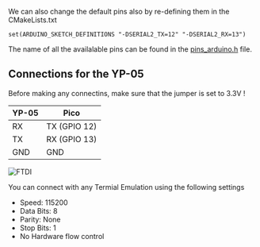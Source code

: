 
We can also change the default pins also by re-defining them in the CMakeLists.txt

```
set(ARDUINO_SKETCH_DEFINITIONS "-DSERIAL2_TX=12" "-DSERIAL2_RX=13")
```

The name of all the availalable pins can be found in the [pins_arduino.h](../../Arduino/ArduinoCore-Pico/pins_arduino.h) file.

## Connections for the YP-05

Before making any connectins, make sure that the jumper is set to 3.3V !

 YP-05   | Pico              
---------|-------------------
 RX      | TX (GPIO 12) 
 TX      | RX (GPIO 13) 
 GND     | GND               

<img src="https://www.pschatzmann.ch/wp-content/uploads/2021/03/ftdi.jpg" alt="FTDI">

You can connect with any Termial Emulation using the following settings

- Speed: 115200
- Data Bits: 8
- Parity: None
- Stop Bits: 1
- No Hardware flow control


